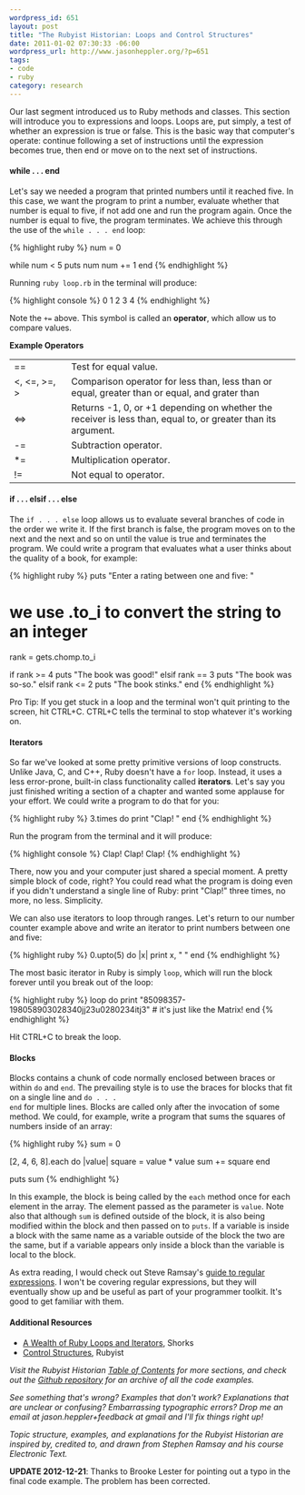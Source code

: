 ```yaml
---
wordpress_id: 651
layout: post
title: "The Rubyist Historian: Loops and Control Structures"
date: 2011-01-02 07:30:33 -06:00
wordpress_url: http://www.jasonheppler.org/?p=651
tags:
- code
- ruby
category: research
---
```

Our last segment introduced us to Ruby methods and classes.  This section will introduce you to expressions and loops. Loops are, put simply, a test of whether an expression is true or false. This is the basic way that computer's operate: continue following a set of instructions until the expression becomes true, then end or move on to the next set of instructions.<!--more-->

<h4>while . . . end</h4>

Let's say we needed a program that printed numbers until it reached five.  In this case, we want the program to print a number, evaluate whether that number is equal to five, if not add one and run the program again.  Once the number is equal to five, the program terminates.  We achieve this through the use of the <code>while . . . end</code> loop:

{% highlight ruby %}
num = 0

while num < 5
    puts num
    num += 1
end
{% endhighlight %}

Running <code>ruby loop.rb</code> in the terminal will produce:

{% highlight console %}
0
1
2
3
4
{% endhighlight %}

Note the <code>+=</code> above. This symbol is called an <strong>operator</strong>, which allow us to compare values.  

<strong>Example Operators</strong>
<table border="0" width="100%" cellpadding="3" cellspacing="3">
	<tr>
		<td>==</td>
		<td>Test for equal value.</td>
	</tr>
	<tr>
		<td width="20%"><, <=, >=, ></td>
		<td>Comparison operator for less than, less than or equal, greater than or equal, and grater than</td>
	</tr>
	<tr>
		<td><=></td>
		<td>Returns -1, 0, or +1 depending on whether the receiver is less than, equal to, or greater than its argument.</td>
	</tr>
	<tr>
		<td>-=</td>
		<td>Subtraction operator.</td>
	</tr>
	<tr>
		<td>*=</td>
		<td>Multiplication operator.</td>
	</tr>
        <tr>
		<td>!=</td>
		<td>Not equal to operator.</td>
	</tr>
</table>

<h4>if . . . elsif . . . else</h4>

The <code>if . . . else</code> loop allows us to evaluate several branches of code in the order we write it.  If the first branch is false, the program moves on to the next and the next and so on until the value is true and terminates the program.  We could write a program that evaluates what a user thinks about the quality of a book, for example:

{% highlight ruby %}
puts "Enter a rating between one and five: "

# we use .to_i to convert the string to an integer
rank = gets.chomp.to_i

if rank >= 4
    puts "The book was good!"
elsif rank == 3
    puts "The book was so-so."
elsif rank <= 2
    puts "The book stinks."
end
{% endhighlight %}

Pro Tip: If you get stuck in a loop and the terminal won't quit printing to the screen, hit CTRL+C.  CTRL+C tells the terminal to stop whatever it's working on.

<h4>Iterators</h4>

So far we've looked at some pretty primitive versions of loop constructs.  Unlike Java, C, and C++, Ruby doesn't have a <code>for</code> loop.  Instead, it uses a less error-prone, built-in class functionality called <strong>iterators</strong>.  Let's say you just finished writing a section of a chapter and wanted some applause for your effort.  We could write a program to do that for you:

{% highlight ruby %}
3.times do 
   print "Clap! "
end
{% endhighlight %}

Run the program from the terminal and it will produce:

{% highlight console %}
Clap! Clap! Clap!
{% endhighlight %}

There, now you and your computer just shared a special moment.  A pretty simple block of code, right? You could read what the program is doing even if you didn't understand a single line of Ruby: print "Clap!" three times, no more, no less.  Simplicity.

We can also use iterators to loop through ranges.  Let's return to our number counter example above and write an iterator to print numbers between one and five:

{% highlight ruby %}
0.upto(5) do |x|
    print x, " "
end
{% endhighlight %}

The most basic iterator in Ruby is simply <code>loop</code>, which will run the block forever until you break out of the loop:

{% highlight ruby %}
loop do
    print "85098357-198058903028340jj23u0280234itj3"
    # it's just like the Matrix!
end
{% endhighlight %}

Hit CTRL+C to break the loop.

<h4>Blocks</h4>

Blocks contains a chunk of code normally enclosed between braces or within <code>do</code> and <code>end</code>.  The prevailing style is to use the braces for blocks that fit on a single line and <code>do . . . end</code> for multiple lines. Blocks are called only after the invocation of some method.  We could, for example, write a program that sums the squares of numbers inside of an array:

{% highlight ruby %}
sum = 0

[2, 4, 6, 8].each do |value|
    square = value * value
    sum += square
end 

puts sum
{% endhighlight %}

In this example, the block is being called by the <code>each</code> method once for each element in the array.  The element passed as the parameter is <code>value</code>.  Note also that although <code>sum</code> is defined outside of the block, it is also being modified within the block and then passed on to <code>puts</code>.  If a variable is inside a block with the same name as a variable outside of the block the two are the same, but if a variable appears only inside a block than the variable is local to the block.

As extra reading, I would check out Steve Ramsay's <a href="http://etext.lib.virginia.edu/services/helpsheets/unix/regex.html">guide to regular expressions</a>. I won't be covering regular expressions, but they will eventually show up and be useful as part of your programmer toolkit. It's good to get familiar with them.

<h4>Additional Resources</h4>
<ul>
<li><a href="http://www.skorks.com/2009/09/a-wealth-of-ruby-loops-and-iterators/">A Wealth of Ruby Loops and Iterators</a>, Shorks</li>
<li><a href="http://www.rubyist.net/~slagell/ruby/control.html">Control Structures</a>, Rubyist</li>
</ul>

<em>Visit the Rubyist Historian <a href="http://www.jasonheppler.org/the-rubyist-historian-the-series.html">Table of Contents</a> for more sections, and check out the <a href="https://github.com/hepplerj/rubyist-historian">Github repository</a> for an archive of all the code examples.</em>

<em>See something that's wrong?  Examples that don't work?  Explanations that are unclear or confusing?  Embarrassing typographic errors?  Drop me an email at jason.heppler+feedback at gmail and I'll fix things right up!</em>

<em>Topic structure, examples, and explanations for the Rubyist Historian are inspired by, credited to, and drawn from Stephen Ramsay and his course Electronic Text.</em>

**UPDATE 2012-12-21**: Thanks to Brooke Lester for pointing out a typo in the final code example. The problem has been corrected.